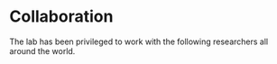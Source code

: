 # Collaboration

The lab has been privileged to work with the following researchers all around the world.

